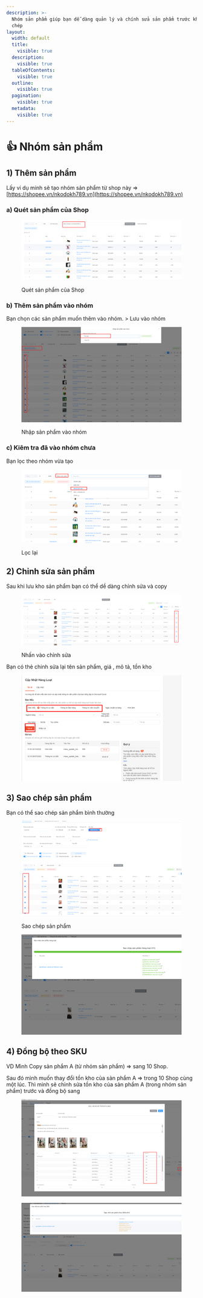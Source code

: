 ```yaml
---
description: >-
  Nhóm sản phẩm giúp bạn dễ dàng quản lý và chính sửa sản phẩm trước khi sao
  chép
layout:
  width: default
  title:
    visible: true
  description:
    visible: true
  tableOfContents:
    visible: true
  outline:
    visible: true
  pagination:
    visible: true
  metadata:
    visible: true
---
```


# 👍 Nhóm sản phẩm

## 1) Thêm sản phẩm

Lấy vi dụ minh sẽ tạo nhóm sản phẩm từ shop này => [https://shopee.vn/nkodokh789.vn](https://shopee.vn/nkodokh789.vn)

### a) Quét sản phẩm của Shop

<figure><img src="../../.gitbook/assets/image (4) (2) (2).png" alt=""><figcaption><p>Quét sản phẩm của Shop</p></figcaption></figure>

### b) Thêm sản phẩm vào nhóm

Bạn chọn  các sản phẩm muốn thêm vào nhóm. > Lưu vào nhóm

<figure><img src="../../.gitbook/assets/image (4) (2).png" alt=""><figcaption><p>Nhập sản phẩm vào nhóm</p></figcaption></figure>

### c) Kiêm tra đã vào nhóm chưa

Bạn lọc theo nhóm vừa tạo

<figure><img src="../../.gitbook/assets/image (10) (3).png" alt=""><figcaption><p>Lọc lại</p></figcaption></figure>

## 2) Chỉnh sửa sản phẩm

Sau khi lưu kho sản phẩm bạn có thể dề dàng chỉnh sửa và copy

<figure><img src="../../.gitbook/assets/image (8) (4).png" alt=""><figcaption><p>Nhấn vào chỉnh sửa</p></figcaption></figure>

Bạn có thẻ chinh sửa lại tên sản phẩm, giá , mô tả, tồn kho

<figure><img src="../../.gitbook/assets/image (12) (1) (2).png" alt=""><figcaption></figcaption></figure>

## 3) Sao chép sản phẩm&#x20;

Bạn có thể sao chép sản phẩm bình thường

<figure><img src="../../.gitbook/assets/image (15) (3) (1).png" alt=""><figcaption><p>Sao chép sản phẩm</p></figcaption></figure>

<figure><img src="../../.gitbook/assets/image (13) (4).png" alt=""><figcaption></figcaption></figure>

## 4) Đồng bộ theo SKU

VD Mình Copy sản phẩm A (từ nhóm sản phẩm) => sang 10 Shop.

Sau đó mình muốn thay đổi tồn kho của sản phẩm A => trong 10 Shop cùng một lúc. Thì minh sẽ chỉnh sửa tồn kho của sản phẩm A (trong nhóm sản phẩm) trước và đồng bộ sang

<figure><img src="../../.gitbook/assets/image (330).png" alt=""><figcaption></figcaption></figure>

<figure><img src="../../.gitbook/assets/image (329).png" alt=""><figcaption></figcaption></figure>
